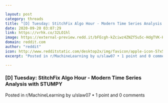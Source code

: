 ```yaml
---

layout: post
category: threads
title: "[D] Tuesday: StitchFix Algo Hour - Modern Time Series Analysis with STUMPY"
date: 2020-09-20 03:07:29
link: https://vrhk.co/32LO1hl
image: https://external-preview.redd.it/bFEcgh-kZciwz4ZNZf5u5c-HdgTVK-HKN6WQ85uHoOk.jpg?width=1200&height=542&auto=webp&crop=1200:542,smart&s=7a9d8ae244a286177e7e9bfd32ec5285f19ea149
domain: reddit.com
author: "reddit"
icon: http://www.redditstatic.com/desktop2x/img/favicon/apple-icon-57x57.png
excerpt: "Posted in r/MachineLearning by u/slaw07 • 1 point and 0 comments"

---
```


### [D] Tuesday: StitchFix Algo Hour - Modern Time Series Analysis with STUMPY

Posted in r/MachineLearning by u/slaw07 • 1 point and 0 comments